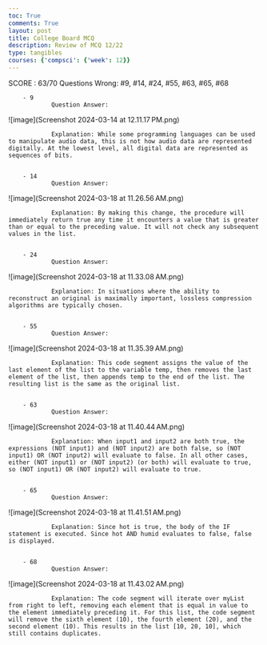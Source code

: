 ```yaml
---
toc: True
comments: True
layout: post
title: College Board MCQ
description: Review of MCQ 12/22
type: tangibles
courses: {'compsci': {'week': 12}}
---
```


SCORE : 63/70
Questions Wrong: #9, #14, #24, #55, #63, #65, #68

        - 9  
                Question Answer:

![image](Screenshot 2024-03-14 at 12.11.17 PM.png)

                Explanation: While some programming languages can be used to manipulate audio data, this is not how audio data are represented digitally. At the lowest level, all digital data are represented as sequences of bits.


        - 14
                Question Answer:
                
![image](Screenshot 2024-03-18 at 11.26.56 AM.png)

                Explanation: By making this change, the procedure will immediately return true any time it encounters a value that is greater than or equal to the preceding value. It will not check any subsequent values in the list.


        - 24    
                Question Answer:

![image](Screenshot 2024-03-18 at 11.33.08 AM.png)
                
                Explanation: In situations where the ability to reconstruct an original is maximally important, lossless compression algorithms are typically chosen.


        - 55    
                Question Answer:

![image](Screenshot 2024-03-18 at 11.35.39 AM.png)
                
                Explanation: This code segment assigns the value of the last element of the list to the variable temp, then removes the last element of the list, then appends temp to the end of the list. The resulting list is the same as the original list.


        - 63    
                Question Answer:

![image](Screenshot 2024-03-18 at 11.40.44 AM.png)
                
                Explanation: When input1 and input2 are both true, the expressions (NOT input1) and (NOT input2) are both false, so (NOT input1) OR (NOT input2) will evaluate to false. In all other cases, either (NOT input1) or (NOT input2) (or both) will evaluate to true, so (NOT input1) OR (NOT input2) will evaluate to true.


        - 65    
                Question Answer:

![image](Screenshot 2024-03-18 at 11.41.51 AM.png)
                
                Explanation: Since hot is true, the body of the IF statement is executed. Since hot AND humid evaluates to false, false is displayed.


        - 68   
                Question Answer:

![image](Screenshot 2024-03-18 at 11.43.02 AM.png)
                
                Explanation: The code segment will iterate over myList from right to left, removing each element that is equal in value to the element immediately preceding it. For this list, the code segment will remove the sixth element (10), the fourth element (20), and the second element (10). This results in the list [10, 20, 10], which still contains duplicates.
